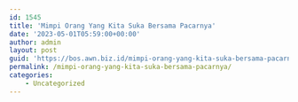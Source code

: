 ```yaml
---
id: 1545
title: 'Mimpi Orang Yang Kita Suka Bersama Pacarnya'
date: '2023-05-01T05:59:00+00:00'
author: admin
layout: post
guid: 'https://bos.awn.biz.id/mimpi-orang-yang-kita-suka-bersama-pacarnya/'
permalink: /mimpi-orang-yang-kita-suka-bersama-pacarnya/
categories:
    - Uncategorized
---
```


